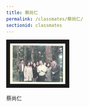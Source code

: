 ```yaml
---
title: 蔡尚仁
permalink: /classmates/蔡尚仁/
sectionid: classmates
---
```


<img src="/img/蔡尚仁.png"
     alt="Photo of 蔡尚仁"
     width="150" border="10" />

蔡尚仁
